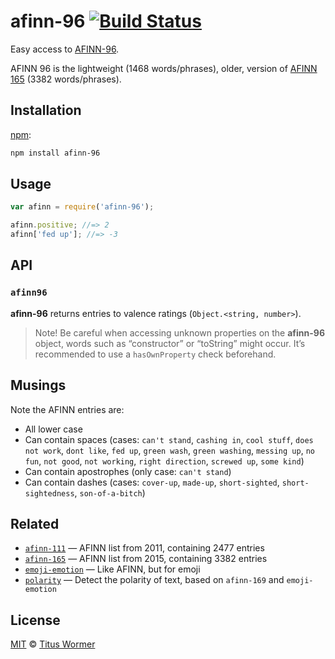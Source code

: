 # afinn-96 [![Build Status][travis-badge]][travis]

Easy access to [AFINN-96][afinn96].

AFINN 96 is the lightweight (1468 words/phrases), older, version of
[AFINN 165][afinn165] (3382 words/phrases).

## Installation

[npm][]:

```bash
npm install afinn-96
```

## Usage

```js
var afinn = require('afinn-96');

afinn.positive; //=> 2
afinn['fed up']; //=> -3
```

## API

### `afinn96`

**afinn-96** returns entries to valence ratings (`Object.<string, number>`).

> Note!  Be careful when accessing unknown properties on the
> **afinn-96** object, words such as “constructor” or “toString”
> might occur.  It’s recommended to use a `hasOwnProperty` check
> beforehand.

## Musings

Note the AFINN entries are:

*   All lower case
*   Can contain spaces (cases: `can't stand`, `cashing in`,
    `cool stuff`, `does not work`, `dont like`, `fed up`, `green wash`,
    `green washing`, `messing up`, `no fun`, `not good`, `not working`,
    `right direction`, `screwed up`, `some kind`)
*   Can contain apostrophes (only case: `can't stand`)
*   Can contain dashes (cases: `cover-up`, `made-up`, `short-sighted`,
    `short-sightedness`, `son-of-a-bitch`)

## Related

*   [`afinn-111`](https://github.com/words/afinn-111)
    — AFINN list from 2011, containing 2477 entries
*   [`afinn-165`](https://github.com/words/afinn-165)
    — AFINN list from 2015, containing 3382 entries
*   [`emoji-emotion`](https://github.com/words/emoji-emotion)
    — Like AFINN, but for emoji
*   [`polarity`](https://github.com/words/polarity)
    — Detect the polarity of text, based on `afinn-169` and `emoji-emotion`

## License

[MIT][license] © [Titus Wormer][author]

<!-- Definitions -->

[travis-badge]: https://img.shields.io/travis/words/afinn-96.svg

[travis]: https://travis-ci.org/words/afinn-96

[npm]: https://docs.npmjs.com/cli/install

[license]: LICENSE

[author]: http://wooorm.com

[afinn96]: http://www2.imm.dtu.dk/pubdb/views/publication_details.php?id=6010

[afinn165]: https://github.com/words/afinn-165
